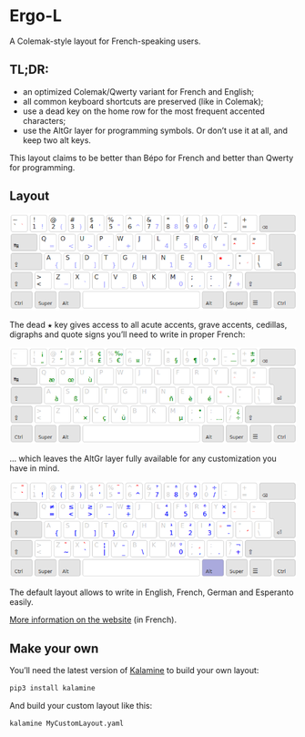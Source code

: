 Ergo-L
================================================================================

A Colemak-style layout for French-speaking users.


TL;DR:
--------------------------------------------------------------------------------

* an optimized Colemak/Qwerty variant for French and English;
* all common keyboard shortcuts are preserved (like in Colemak);
* use a dead key on the home row for the most frequent accented characters;
* use the AltGr layer for programming symbols. Or don’t use it at all, and keep two alt keys.

This layout claims to be better than Bépo for French and better than Qwerty for programming.


Layout
--------------------------------------------------------------------------------

![base layout](layouts/ergol.png)

The dead <kbd>★</kbd> key gives access to all acute accents, grave accents, cedillas, digraphs and quote signs you’ll need to write in proper French:

![dead key layout](layouts/ergol_1dk.png)

… which leaves the AltGr layer fully available for any customization you have in mind.

![altgr layout](layouts/ergol_alt.png)

The default layout allows to write in English, French, German and Esperanto easily.

[More information on the website](https://ergol.org) (in French).


Make your own
--------------------------------------------------------------------------------

You’ll need the latest version of [Kalamine](https://github.com/fabi1cazenave/kalamine) to build your own layout:

```bash
pip3 install kalamine
```

And build your custom layout like this:

```bash
kalamine MyCustomLayout.yaml
```
